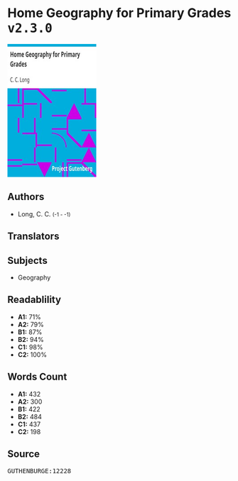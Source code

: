 # Home Geography for Primary Grades <kbd>v2.3.0</kbd>

![](./cover.medium.jpg "")

## Authors


 - Long, C. C. <small>(-1 - -1)</small>

## Translators



## Subjects


 - Geography

## Readablility


 - **A1:** 71%
 - **A2:** 79%
 - **B1:** 87%
 - **B2:** 94%
 - **C1:** 98%
 - **C2:** 100%

## Words Count


 - **A1:** 432
 - **A2:** 300
 - **B1:** 422
 - **B2:** 484
 - **C1:** 437
 - **C2:** 198

## Source


<kbd>GUTHENBURGE:12228</kbd>
